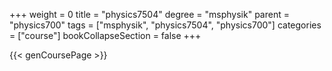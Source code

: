 +++
weight = 0
title = "physics7504"
degree = "msphysik"
parent = "physics700"
tags = ["msphysik", "physics7504", "physics700"]
categories = ["course"]
bookCollapseSection = false
+++

{{< genCoursePage >}}
